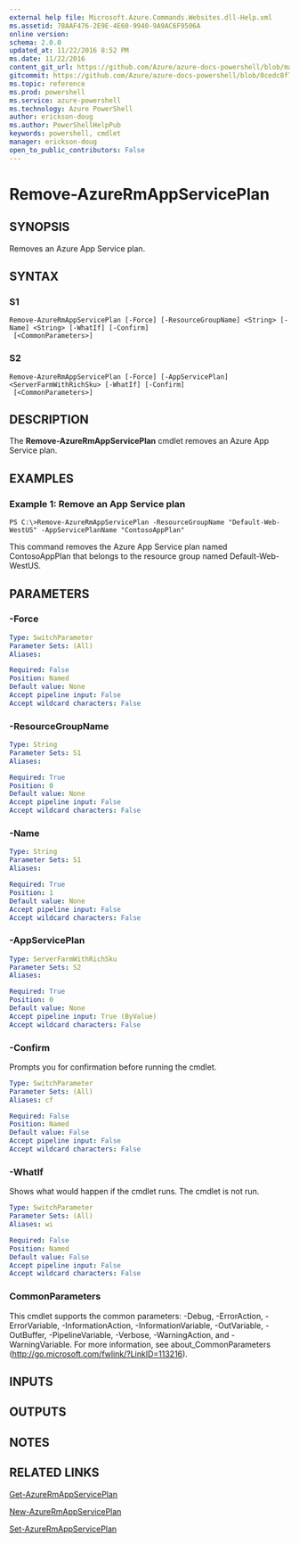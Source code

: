 ```yaml
---
external help file: Microsoft.Azure.Commands.Websites.dll-Help.xml
ms.assetid: 78AAF476-2E9E-4E60-9940-9A9AC6F9506A
online version: 
schema: 2.0.0
updated_at: 11/22/2016 8:52 PM
ms.date: 11/22/2016
content_git_url: https://github.com/Azure/azure-docs-powershell/blob/master/azureps-cmdlets-docs/ResourceManager/AzureRM.Websites/v2.3.0/Remove-AzureRmAppServicePlan.md
gitcommit: https://github.com/Azure/azure-docs-powershell/blob/0cedc8f73bc96cf5ac4c69144e17b3de601fd3cc/azureps-cmdlets-docs/ResourceManager/AzureRM.Websites/v2.3.0/Remove-AzureRmAppServicePlan.md
ms.topic: reference
ms.prod: powershell
ms.service: azure-powershell
ms.technology: Azure PowerShell
author: erickson-doug
ms.author: PowerShellHelpPub
keywords: powershell, cmdlet
manager: erickson-doug
open_to_public_contributors: False
---
```


# Remove-AzureRmAppServicePlan

## SYNOPSIS
Removes an Azure App Service plan.

## SYNTAX

### S1
```
Remove-AzureRmAppServicePlan [-Force] [-ResourceGroupName] <String> [-Name] <String> [-WhatIf] [-Confirm]
 [<CommonParameters>]
```

### S2
```
Remove-AzureRmAppServicePlan [-Force] [-AppServicePlan] <ServerFarmWithRichSku> [-WhatIf] [-Confirm]
 [<CommonParameters>]
```

## DESCRIPTION
The **Remove-AzureRmAppServicePlan** cmdlet removes an Azure App Service plan.

## EXAMPLES

### Example 1: Remove an App Service plan
```
PS C:\>Remove-AzureRmAppServicePlan -ResourceGroupName "Default-Web-WestUS" -AppServicePlanName "ContosoAppPlan"
```

This command removes the Azure App Service plan named ContosoAppPlan that belongs to the resource group named Default-Web-WestUS.

## PARAMETERS

### -Force
```yaml
Type: SwitchParameter
Parameter Sets: (All)
Aliases: 

Required: False
Position: Named
Default value: None
Accept pipeline input: False
Accept wildcard characters: False
```

### -ResourceGroupName
```yaml
Type: String
Parameter Sets: S1
Aliases: 

Required: True
Position: 0
Default value: None
Accept pipeline input: False
Accept wildcard characters: False
```

### -Name
```yaml
Type: String
Parameter Sets: S1
Aliases: 

Required: True
Position: 1
Default value: None
Accept pipeline input: False
Accept wildcard characters: False
```

### -AppServicePlan
```yaml
Type: ServerFarmWithRichSku
Parameter Sets: S2
Aliases: 

Required: True
Position: 0
Default value: None
Accept pipeline input: True (ByValue)
Accept wildcard characters: False
```

### -Confirm
Prompts you for confirmation before running the cmdlet.

```yaml
Type: SwitchParameter
Parameter Sets: (All)
Aliases: cf

Required: False
Position: Named
Default value: False
Accept pipeline input: False
Accept wildcard characters: False
```

### -WhatIf
Shows what would happen if the cmdlet runs.
The cmdlet is not run.

```yaml
Type: SwitchParameter
Parameter Sets: (All)
Aliases: wi

Required: False
Position: Named
Default value: False
Accept pipeline input: False
Accept wildcard characters: False
```

### CommonParameters
This cmdlet supports the common parameters: -Debug, -ErrorAction, -ErrorVariable, -InformationAction, -InformationVariable, -OutVariable, -OutBuffer, -PipelineVariable, -Verbose, -WarningAction, and -WarningVariable. For more information, see about_CommonParameters (http://go.microsoft.com/fwlink/?LinkID=113216).

## INPUTS

## OUTPUTS

## NOTES

## RELATED LINKS

[Get-AzureRmAppServicePlan](xref:ResourceManager/AzureRM.Websites/v2.3.0/Get-AzureRmAppServicePlan.md)

[New-AzureRmAppServicePlan](xref:ResourceManager/AzureRM.Websites/v2.3.0/New-AzureRmAppServicePlan.md)

[Set-AzureRmAppServicePlan](xref:ResourceManager/AzureRM.Websites/v2.3.0/Set-AzureRmAppServicePlan.md)


